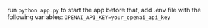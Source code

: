run ```python app.py``` to start the app
before that, add .env file with the following variables:
```OPENAI_API_KEY=your_openai_api_key```

